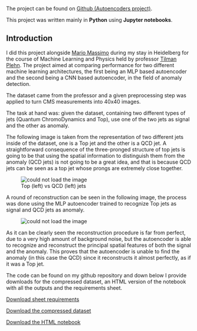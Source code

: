 The project can be found on <a href="https://github.com/S3gmentati0nFaultUni/autoencoders">Github (Autoencoders project)</a>.

This project was written mainly in **Python** using **Jupyter notebooks**.

<h2>Introduction</h2>
I did this project alongside <a href="https://github.com/MassimoMario">Mario Massimo</a> during my stay in Heidelberg for the course of Machine Learning and Physics held by professor <a href="https://www.thphys.uni-heidelberg.de/~plehn/">Tilman Plehn</a>. The project aimed at comparing performance for two different machine learning architectures, the first being an MLP based autoencoder and the second being a CNN based autoencoder, in the field of anomaly detection.

The dataset came from the professor and a given preprocessing step was applied to turn CMS measurements into 40x40 images.

The task at hand was: given the dataset, containing two different types of jets (Quantum ChromoDynamics and Top), use one of the two jets as signal and the other as anomaly.

The following image is taken from the representation of two different jets inside of the dataset, one is a Top jet and the other is a QCD jet.
A straightforward consequence of the three-pronged structure of top jets is going to be that using the spatial information to distinguish them from the anomaly (QCD jets) is not going to be a great idea, and that is because QCD jets can be seen as a top jet whose prongs are extremely close together.

<figure>
  <img src="../assets/qcd_vs_top.png" alt="could not load the image">
  <figcaption>Top (left) vs QCD (left) jets</figcaption>
</figure>

A round of reconstruction can be seen in the following image, the process was done using the MLP autoencoder trained to recognize Top jets as signal and QCD jets as anomaly.

<figure>
  <img src="../assets/mlp_reconstruction.png" alt="could not load the image">
</figure>

As it can be clearly seen the reconstruction procedure is far from perfect, due to a very high amount of background noise, but the autoencoder is able to recognize and reconstruct the principal spatial features of both the signal and the anomaly. This proves that the autoencoder is unable to find the anomaly (in this case the QCD) since it reconstructs it almost perfectly, as if it was a Top jet.

The code can be found on my github repository and down below I provide downloads for the compressed dataset, an HTML version of the notebook with all the outputs and the requirements sheet.

<a href="https://github.com/S3gmentati0nFaultUni/autoencoders/releases/download/final-release/sheet_requirements.pdf">Download sheet requirements</a>

<a href="https://github.com/S3gmentati0nFaultUni/autoencoders/releases/download/final-release/data.zip">Download the compressed dataset</a>

<a href="https://github.com/S3gmentati0nFaultUni/autoencoders/releases/download/final-release/easy_reading.html">Download the HTML notebook</a>
